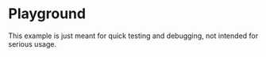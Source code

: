 # Playground

This example is just meant for quick testing and debugging, not intended for serious usage.